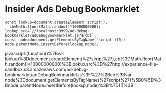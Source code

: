 # Insider Ads Debug Bookmarklet

```
const lookup=document.createElement('script'),
  cb=Math.floor(Math.random()*10000000000);
lookup.src=`//localhost:9999/ad-debug-bookmarklet/adDebugBookmarklet.js?${cb}`;
const node=document.getElementsByTagName('script')[0];
node.parentNode.insertBefore(lookup,node);

```

javascript:(function()%7Bvar lookup%3Ddocument.createElement(%27script%27),cb%3DMath.floor(Math.random()*10000000000)%3Blookup.src%3D%27http://experience-file-sandbox.s3.amazonaws.com/ad-debug-bookmarklet/adDebugBookmarklet.js%3F%27%2Bcb%3Bvar node%3Ddocument.getElementsByTagName(%27script%27)%5B0%5D%3Bnode.parentNode.insertBefore(lookup,node)%3B%7D)()%3B